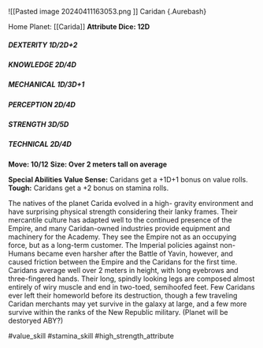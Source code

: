 ![[Pasted image 20240411163053.png ]]
Caridan {.Aurebash}


Home Planet: [[Carida]]
**Attribute Dice: 12D**
##### DEXTERITY 1D/2D+2
##### KNOWLEDGE 2D/4D
##### MECHANICAL 1D/3D+1
##### PERCEPTION 2D/4D
##### STRENGTH 3D/5D
##### TECHNICAL 2D/4D
**Move: 10/12**
**Size: Over 2 meters tall on average**

**Special Abilities**
**Value Sense:** Caridans get a +1D+1 bonus on value rolls.
**Tough:** Caridans get a +2 bonus on stamina rolls.


The natives of the planet Carida evolved in a high- gravity environment and have surprising physical strength considering their lanky frames. Their mercantile culture has adapted well to the continued presence of the Empire, and many Caridan-owned industries provide equipment and machinery for the Academy. They see the Empire not as an occupying force, but as a long-term customer. The Imperial policies against non-Humans became even harsher after the Battle of Yavin, however, and caused friction between the Empire and the Caridans for the first time. Caridans average well over 2 meters in height, with long eyebrows and three-fingered hands. Their long, spindly looking legs are composed almost entirely of wiry muscle and end in two-toed, semihoofed feet. Few Caridans ever left their homeworld before its destruction, though a few traveling Caridan merchants may yet survive in the galaxy at large, and a few more survive within the ranks of the New Republic military.
(Planet will be destoryed ABY?)


#value_skill #stamina_skill
#high_strength_attribute
